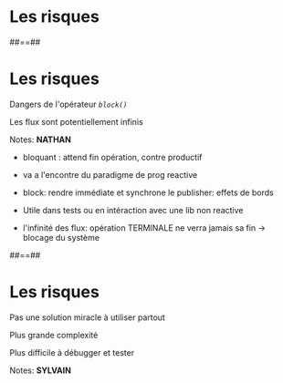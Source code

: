 <!-- .slide: class="transition bg-pink" -->

# Les risques

##==##

<!-- .slide: class="" -->
# Les risques

Dangers de l'opérateur _`block()`_

Les flux sont potentiellement infinis

Notes:
**NATHAN**
- bloquant : attend fin opération, contre productif 
- va a l'encontre du paradigme de prog reactive
- block:
rendre immédiate et synchrone le publisher: effets de bords
- Utile dans tests ou en intéraction avec une lib non reactive 

- l'infinité des flux:
opération TERMINALE ne verra jamais sa fin -> blocage du système 


##==##

<!-- .slide: class="" -->
# Les risques

Pas une solution miracle à utiliser partout

Plus grande complexité

Plus difficile à débugger et tester


Notes:
**SYLVAIN**
